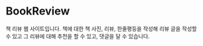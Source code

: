 # BookReview

책 리뷰 웹 사이트입니다.
책에 대한 책 사진, 리뷰, 한줄평등을 작성해 리뷰 글을 작성할 수 있고 그 리뷰에 대해
추천을 할 수 있고, 댓글을 달 수 있습니다.